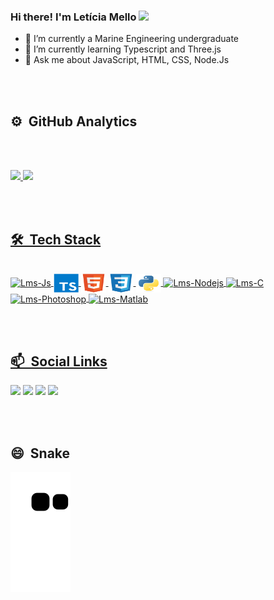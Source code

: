 ### Hi there! I'm Letícia Mello <img src="https://raw.githubusercontent.com/kaueMarques/kaueMarques/master/hi.gif" height="30px">


- 🔭 I’m currently a Marine Engineering undergraduate
- 🌱 I’m currently learning Typescript and Three.js
- 💬 Ask me about JavaScript, HTML, CSS, Node.Js


<br><br>


## ⚙️ &nbsp;GitHub Analytics
<br><br>
<div>
  <a href="https://github.com/LeticiaMelloS">
  <img width="49%" src="https://github-readme-stats.vercel.app/api?username=LeticiaMelloS&show_icons=true&theme=dark&include_all_commits=true&count_private=true"/>
  <img width="50%" src="https://github-readme-stats.vercel.app/api/top-langs/?username=LeticiaMelloS&layout=compact&langs_count=7&theme=dark"/>
</div>

<br><br>
## 🛠 &nbsp;Tech Stack

<div style="display: inline_block"><br>
  <img align="center" alt="Lms-Js" height="30" width="40" src="https://cdn.jsdelivr.net/gh/devicons/devicon/icons/javascript/javascript-original.svg">
  <img align="center" alt="Lms-Ts" height="30" width="40" src="https://raw.githubusercontent.com/devicons/devicon/master/icons/typescript/typescript-plain.svg">
  <img align="center" alt="Lms-HTML" height="30" width="40" src="https://raw.githubusercontent.com/devicons/devicon/master/icons/html5/html5-original.svg">
  <img align="center" alt="Lms-CSS" height="30" width="40" src="https://raw.githubusercontent.com/devicons/devicon/master/icons/css3/css3-original.svg">
  <img align="center" alt="Lms-Python" height="30" width="40" src="https://raw.githubusercontent.com/devicons/devicon/master/icons/python/python-original.svg">
  <img align="center" alt="Lms-Nodejs" height="30" width="40" src="https://cdn.jsdelivr.net/gh/devicons/devicon/icons/nodejs/nodejs-original.svg">
  <img align="center" alt="Lms-C" height="30" width="40" src="https://cdn.jsdelivr.net/gh/devicons/devicon/icons/c/c-original.svg" />
  <img align="center" alt="Lms-Photoshop" height="30" width="40" src="https://cdn.jsdelivr.net/gh/devicons/devicon/icons/photoshop/photoshop-plain.svg" />
  <img align="center" alt="Lms-Matlab" height="30" width="40" src="https://cdn.jsdelivr.net/gh/devicons/devicon/icons/matlab/matlab-original.svg" />
  
<br><br>

 ## 📫 &nbsp;Social Links
 
<div> 
  <a href="https://instagram.com/lms998" target="_blank"><img src="https://img.shields.io/badge/-Instagram-%23E4405F?style=for-the-badge&logo=instagram&logoColor=white" target="_blank"></a>
 	<a href="https://www.twitch.tv/leticia_mellos" target="_blank"><img src="https://img.shields.io/badge/Twitch-9146FF?style=for-the-badge&logo=twitch&logoColor=white" target="_blank"></a>
  <a href = "mailto:leticiamellosouzalive@gmail.com"><img src="https://img.shields.io/badge/-Gmail-%23333?style=for-the-badge&logo=gmail&logoColor=white" target="_blank"></a>
  <a href="https://www.linkedin.com/in/letícia-de-mello-souza-341251224" target="_blank"><img src="https://img.shields.io/badge/-LinkedIn-%230077B5?style=for-the-badge&logo=linkedin&logoColor=white" target="_blank"></a> 
  
<br><br>
## 😄 &nbsp;Snake

  ![Snake animation](https://github.com/rafaballerini/rafaballerini/blob/output/github-contribution-grid-snake.svg)
 
</div>
